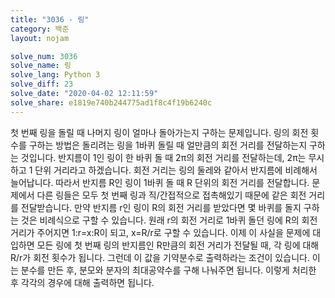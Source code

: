 ```yaml
---
title: "3036 - 링"
category: 백준
layout: nojam

solve_num: 3036
solve_name: 링
solve_lang: Python 3
solve_diff: 23
solve_date: "2020-04-02 12:11:59"
solve_share: e1819e740b244775ad1f8c4f19b6240c
---
```


첫 번째 링을 돌릴 때 나머지 링이 얼마나 돌아가는지 구하는 문제입니다. 링의 회전 횟수를 구하는 방법은 돌리려는 링을 1바퀴 돌릴 때 얼만큼의 회전 거리를 전달하는지 구하는 것입니다. 반지름이 1인 링이 한 바퀴 돌 때 2π의 회전 거리를 전달하는데, 2π는 무시하고 1 단위 거리라고 하겠습니다. 회전 거리는 링의 둘레와 같아서 반지름에 비례해서 늘어납니다. 따라서 반지름 R인 링이 1바퀴 돌 때 R 단위의 회전 거리를 전달합니다. 문제에서 다른 링들은 모두 첫 번째 링과 직/간접적으로 접촉해있기 때문에 같은 회전 거리를 전달받습니다. 만약 반지름 r인 링이 R의 회전 거리를 받았다면 몇 바퀴를 돌지 구하는 것은 비례식으로 구할 수 있습니다. 원래 r의 회전 거리로 1바퀴 돌던 링에 R의 회전 거리가 주어지면 1:r=x:R이 되고, x=R/r로 구할 수 있습니다. 이제 이 사실을 문제에 대입하면 모든 링에 첫 번째 링의 반지름인 R만큼의 회전 거리가 전달될 때, 각 링에 대해 R/r가 회전 횟수가 됩니다. 그런데 이 값을 기약분수로 출력하라는 조건이 있습니다. 이는 분수를 만든 후, 분모와 분자의 최대공약수를 구해 나눠주면 됩니다. 이렇게 처리한 후 각각의 경우에 대해 출력하면 됩니다.
